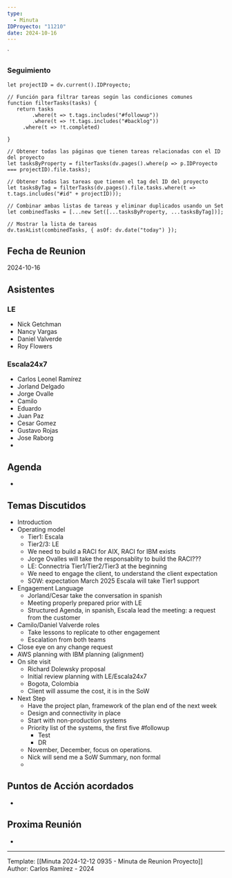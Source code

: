 ```yaml
---
type:
  - Minuta
IDProyecto: "11210"
date: 2024-10-16
---
```

`

### Seguimiento

```dataviewjs
let projectID = dv.current().IDProyecto;

// Función para filtrar tareas según las condiciones comunes
function filterTasks(tasks) {
   return tasks
        .where(t => t.tags.includes("#followup"))
        .where(t => !t.tags.includes("#backlog"))
     .where(t => !t.completed)
        
}

// Obtener todas las páginas que tienen tareas relacionadas con el ID del proyecto
let tasksByProperty = filterTasks(dv.pages().where(p => p.IDProyecto === projectID).file.tasks);

// Obtener todas las tareas que tienen el tag del ID del proyecto
let tasksByTag = filterTasks(dv.pages().file.tasks.where(t => t.tags.includes("#id" + projectID)));

// Combinar ambas listas de tareas y eliminar duplicados usando un Set
let combinedTasks = [...new Set([...tasksByProperty, ...tasksByTag])];

// Mostrar la lista de tareas
dv.taskList(combinedTasks, { asOf: dv.date("today") });
 ```
## Fecha de Reunion
2024-10-16

## Asistentes

### LE
* Nick Getchman
* Nancy Vargas
* Daniel Valverde
* Roy Flowers
### Escala24x7
- Carlos Leonel Ramírez
-  Jorland Delgado
- Jorge Ovalle
- Camilo
- Eduardo
- Juan Paz
- Cesar Gomez
- Gustavo Rojas
- Jose Raborg
- 

## Agenda
* 
## Temas Discutidos
*  Introduction
* Operating model
	* Tier1: Escala
	* Tier2/3: LE
	* We need to build a RACI for AIX, RACI for IBM exists
	* Jorge Ovalles will take the responsablity to build the RACI???
	* LE: Connectria Tier1/Tier2/Tier3 at the beginning
	* We need to engage the client, to understand the client expectation
	* SOW: expectation March 2025 Escala will take Tier1 support
* Engagement Language
	* Jorland/Cesar take the conversation in spanish
	* Meeting properly prepared prior with LE
	* Structured Agenda, in spanish, Escala lead the meeting: a request from the customer
* Camilo/Daniel Valverde roles
	* Take lessons to replicate to other engagement
	* Escalation from both teams
* Close eye on any change request
* AWS planning with IBM planning (alignment)
* On site visit
	* Richard Dolewsky proposal
	* Initial review planning with LE/Escala24x7
	* Bogota, Colombia
	* Client will assume the cost, it is in the SoW
* Next Step
	* Have the project plan, framework of the plan end of  the next week
	* Design and connectivity in place
	* Start with non-production systems
	* Priority list of the systems, the first five #followup 
		* Test
		* DR
	* November, December, focus on operations.
	* Nick will send me a SoW Summary, non formal
	* 

## Puntos de Acción acordados
- 

## Proxima Reunión
*   

---
Template: [[Minuta 2024-12-12 0935 - Minuta de Reunion Proyecto]]
Author: Carlos Ramírez - 2024
